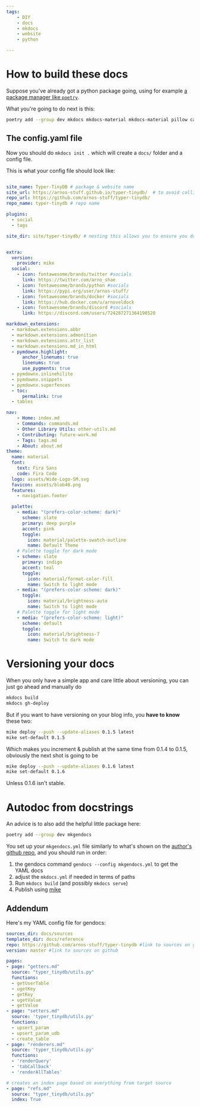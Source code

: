 ```yaml
---
tags:
    - DIY
    - docs
    - mkdocs
    - website
    - python

---
```


# How to build these docs

Suppose you've already got a python package going, using for example [a package manager like `poetry`](https://python-poetry.org/).

What you're going to do next is this:

```bash
poetry add --group dev mkdocs mkdocs-material mkdocs-material pillow cairosvg mike mkdocs-glightbox flake8 pytest
```

## The config.yaml file

Now you should do `mkdocs init .` which will create a `docs/` folder and a config file.

This is what your config file should look like:

```yaml

site_name: Typer-TinyDB # package & website name
site_url: https://arnos-stuff.github.io/typer-tinydb/  # to avoid collisions with other repos
repo_url: https://github.com/arnos-stuff/typer-tinydb/
repo_name: typer-tinydb # repo name

plugins:
  - social
  - tags

site_dir: site/typer-tinydb/ # nesting this allows you to ensure you don't use the root of the github.io site.


extra:
  version:
    provider: mike
  social:
    - icon: fontawesome/brands/twitter #socials
      link: https://twitter.com/arno_shae
    - icon: fontawesome/brands/python #socials
      link: https://pypi.org/user/arnos-stuff/
    - icon: fontawesome/brands/docker #socials
      link: https://hub.docker.com/u/arnoveldock
    - icon: fontawesome/brands/discord #socials
      link: https://discord.com/users/724287271364198520

markdown_extensions:
  - markdown.extensions.abbr
  - markdown.extensions.admonition
  - markdown.extensions.attr_list
  - markdown.extensions.md_in_html
  - pymdownx.highlight:
      anchor_linenums: true
      linenums: true
      use_pygments: true
  - pymdownx.inlinehilite
  - pymdownx.snippets
  - pymdownx.superfences
  - toc:
      permalink: true
  - tables

nav:
    - Home: index.md
    - Commands: commands.md
    - Other Library Utils: other-utils.md
    - Contributing: future-work.md
    - Tags: tags.md
    - About: about.md
theme:
  name: material
  font:
    text: Fira Sans
    code: Fira Code
  logo: assets/Wide-Logo-SM.svg
  favicon: assets/blob48.png
  features:
    - navigation.footer

  palette:
    - media: "(prefers-color-scheme: dark)"
      scheme: slate
      primary: deep purple
      accent: pink
      toggle:
        icon: material/palette-swatch-outline
        name: Default Theme
    # Palette toggle for dark mode
    - scheme: slate
      primary: indigo
      accent: teal
      toggle:
        icon: material/format-color-fill
        name: Switch to light mode
    - media: "(prefers-color-scheme: dark)"
      toggle:
        icon: material/brightness-auto
        name: Switch to light mode
    # Palette toggle for light mode
    - media: "(prefers-color-scheme: light)"
      scheme: default 
      toggle:
        icon: material/brightness-7
        name: Switch to dark mode
```

# Versioning your docs

When you only have a simple app and care little about versioning, you can just go ahead and manually do

```bash
mkdocs build
mkdocs gh-deploy
```

But if you want to have versioning on your blog info, you **have to know** these two:

```bash
mike deploy --push --update-aliases 0.1.5 latest
mike set-default 0.1.5
```

Which makes you increment & publish at the same time from 0.1.4 to 0.1.5, obviously the next shot is going to be

```bash
mike deploy --push --update-aliases 0.1.6 latest
mike set-default 0.1.6
```

Unless 0.1.6 isn't stable.

# Autodoc from docstrings

An advice is to also add the helpful little package here:

```bash
poetry add --group dev mkgendocs
```

You set up your `mkgendocs.yml` file similarly to what's shown on the [author's github repo](https://github.com/davidenunes/mkgendocs), and you should run in order:

1) the gendocs command `gendocs --config mkgendocs.yml` to get the YAML docs
2) adjust the `mkdocs.yml` if needed in terms of paths
3) Run `mkdocs build` (and possibly `mkdocs serve`)
4) Publish using [mike](https://github.com/jimporter/mike)


## Addendum

Here's my YAML config file for gendocs:

```YAML
sources_dir: docs/sources
templates_dir: docs/reference
repo: https://github.com/arnos-stuff/typer-tinydb #link to sources on github
version: master #link to sources on github

pages:
- page: "getters.md"
  source: "typer_tinydb/utils.py"
  functions:
  - getUserTable
  - ugetKey
  - getKey
  - ugetValue
  - getValue
- page: "setters.md"
  source: 'typer_tinydb/utils.py'
  functions:
  - upsert_param
  - upsert_param_udb
  - create_table
- page: "renderers.md"
  source: 'typer_tinydb/utils.py'
  functions:
  - 'renderQuery'
  - 'tabCallback'
  - 'renderAllTables'

# creates an index page based on everything from target source
- page: "refs.md"
  source: "typer_tinydb/utils.py"
  index: True
```